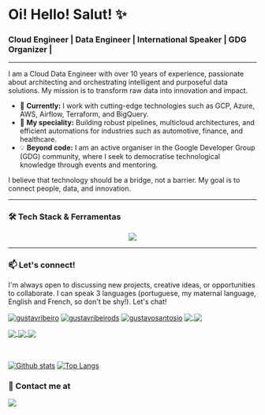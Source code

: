 # Oi! Hello! Salut! ✨
### Cloud Engineer | Data Engineer | International Speaker | GDG Organizer |
---

I am a Cloud Data Engineer with over 10 years of experience, passionate about architecting and orchestrating intelligent and purposeful data solutions. My mission is to transform raw data into innovation and impact.

- 🔭 **Currently:** I work with cutting-edge technologies such as GCP, Azure, AWS, Airflow, Terraform, and BigQuery.
- 🚀 **My speciality:** Building robust pipelines, multicloud architectures, and efficient automations for industries such as automotive, finance, and healthcare.
- 💡 **Beyond code:** I am an active organiser in the Google Developer Group (GDG) community, where I seek to democratise technological knowledge through events and mentoring.

 
I believe that technology should be a bridge, not a barrier. My goal is to connect people, data, and innovation.


---

### 🛠️ Tech Stack & Ferramentas

<p align="center">
  <a href="https://skillicons.dev">
    <img src="https://skillicons.dev/icons?i=gcp,azure,docker,kubernetes,terraform,ansible,git,github,githubactions,python,fediverse,flask,go,openshift,pytorch,redhat,tensorflow,sklearn,fastapi" />
  </a>
</p>

---

### 📫 Let's connect!

I'm always open to discussing new projects, creative ideas, or opportunities to collaborate. I can speak 3 languages (portuguese, my maternal language, English and French, so don't be shy!). Let's chat!

<p align="left">
<a href="https://www.linkedin.com/in/gustavribeiro/" target="blank"><img align="center" src="https://img.shields.io/badge/LinkedIn-0077B5?style=for-the-badge&logo=linkedin&logoColor=white" alt="gustavribeiro"/></a>
<a href="mailto:gustavribeirods@gmail.com" target="blank"><img align="center" src="https://img.shields.io/badge/Gmail-D14836?style=for-the-badge&logo=gmail&logoColor=white" alt="gustavribeirods"/></a>
<a href="https://gustavosantosio.com/" target="blank"><img align="center" src="https://img.shields.io/badge/Website-464646?style=for-the-badge&logo=google-chrome&logoColor=white" alt="gustavosantosio"/></a>
 <a href="https://linkedin.com/in/gustavribeiro"><img align="center" src="https://img.shields.io/badge/LinkedIn-0077B5?style=for-the-badge&logo=linkedin&logoColor=white">
<a href="https://learn.microsoft.com/pt-br/users/gustavoribeiro/"><img align="center" src="https://img.shields.io/badge/Microsoft%20Academic-2D9FD9?style=for-the-badge&logo=Microsoft%20Academic&logoColor=white">
</p>
 <div style="display:inline_block">      
      <a href="https://music.apple.com/profile/gustavribeiro"><img align="center" src="https://img.shields.io/badge/apple%20music-F34E68?style=for-the-badge&logo=apple%20music&logoColor=white">
      <a href="https://open.spotify.com/user/0mbt650t2c8rfatf8p9a7vqrz?si=cO9U7QtlR4i8MGcyKE5jnQ"><img align="center" src="https://img.shields.io/badge/Spotify-1ED760?&style=for-the-badge&logo=spotify&logoColor=white">
      <a href="https://www.last.fm/pt/user/gustavo_ribeiro"><img align="center" src="https://img.shields.io/badge/last.fm-D51007?style=for-the-badge&logo=last.fm&logoColor=white"> <br>
</div>
<div style="display:inline_block">
      <br>      
     <br>
</div>
       
  <a href="#">![Github stats](https://github-readme-stats.vercel.app/api?username=gustavribeiros&theme=holi&count_private=false&hide_border=true&line_height=20)</a>
  <a href="#">![Top Langs](https://github-readme-stats.vercel.app/api/top-langs/?username=gustavribeiros&layout=compact&theme=holi&count_private=true&hide_border=true)</a>


  ### 📱 Contact me at
<div style="display: inline_block">     
     <a href="mailto:progustavosantos@gmail.com"> <img align="center" src="https://img.shields.io/badge/Gmail-D14836?style=for-the-badge&logo=gmail&logoColor=white">
      <br>

  
  
  <!--<a href="[https://www.linkedin.com/in/gustavribeiro/](https://gustavosantosio.com/)"> <img align="center" src="https://img.shields.io/badge/LinkedIn-0077B5?style=for-the-badge&logo=linkedin&logoColor=white">-->
 
</b>
